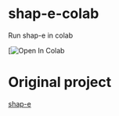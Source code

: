 # shap-e-colab
 Run shap-e in colab

[![Open In Colab](https://colab.research.google.com/drive/1zSA8aKiiW-2E54vwFoMPj60mS1s4xh8L?usp=sharing)

# Original project
[shap-e](https://github.com/openai/shap-e)
